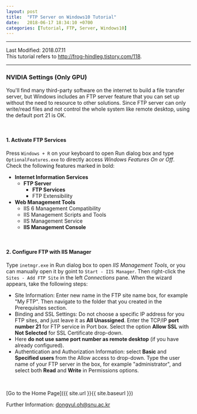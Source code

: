 ```yaml
---
layout: post
title:  "FTP Server on Windows10 Tutorial"
date:   2018-06-17 18:34:10 +0700
categories: [Tutorial, FTP, Server, Windows10]
---
```


---

Last Modified: 2018.07.11  
This tutorial refers to <http://frog-hindleg.tistory.com/118>.

---
### NVIDIA Settings (Only GPU)

You'll find many third-party software on the internet to build a file transfer server, but Windows includes an FTP server feature that you can set up without the need to resource to other solutions. Since FTP server can only write/read files and not control the whole system like remote desktop, using the default port 21 is OK.

<br/>

#### 1. Activate FTP Services

Press `Windows + R` on your keyboard to open Run dialog box and type `OptionalFeatures.exe` to directly access *Windows Features On or Off*.  Check the following features marked in bold:

- **Internet Information Services**
  - **FTP Server**
    - **FTP Services**
    - FTP Extensibility
- **Web Management Tools**
  - IIS 6 Management Compatibility
  - IIS Management Scripts and Tools
  - IIS Management Service
  - **IIS Management Console**

<br/>

#### 2. Configure FTP with IIS Manager

Type `inetmgr.exe` in Run dialog box to open *IIS Management Tools*, or you can manually open it by goint to `Start - IIS Manager`.  Then right-click the `Sites - Add FTP Site` in the left *Connections* pane. When the wizard appears, take the following steps:

- Site Information: Enter new name in the FTP site name box, for example "My FTP". Then navigate to the folder that you created in the Prerequisites section.
- Binding and SSL Settings: Do not choose a specific IP address for you FTP sites, and just leave it as **All Unassigned**. Enter the TCP/IP **port number 21** for FTP service in Port box. Select the option **Allow SSL** with **Not Selected** for SSL Certificate drop-down. 
- Here **do not use same port number as remote desktop** (if you have already configured).
- Authentication and Authorization Information: select **Basic** and **Specified users** from the Allow access to drop-down. Type the user name of your FTP server in the box, for example "administrator", and select both **Read** and **Write** in Permissions options. 

<br/>

[Go to the Home Page]({{ site.url }}{{ site.baseurl }})

Further Information: <dongyul.oh@snu.ac.kr>

<br/>
